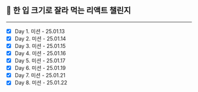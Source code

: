 ## 🍰 한 입 크기로 잘라 먹는 리액트 챌린지

---

- [x] Day 1. 미션 - 25.01.13
- [x] Day 2. 미션 - 25.01.14
- [x] Day 3. 미션 - 25.01.15
- [x] Day 4. 미션 - 25.01.16
- [x] Day 5. 미션 - 25.01.17
- [x] Day 6. 미션 - 25.01.19
- [x] Day 7. 미션 - 25.01.21
- [x] Day 8. 미션 - 25.01.22
